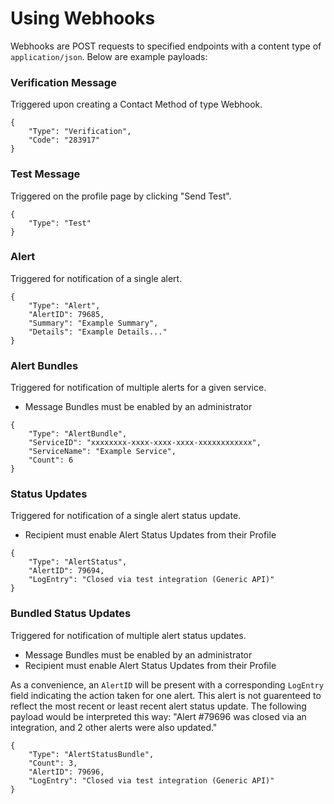# Using Webhooks

Webhooks are POST requests to specified endpoints with a content type of `application/json`. Below are example payloads:

### Verification Message

Triggered upon creating a Contact Method of type Webhook.

```
{
    "Type": "Verification",
    "Code": "283917"
}
```

### Test Message

Triggered on the profile page by clicking "Send Test".

```
{
    "Type": "Test"
}
```

### Alert

Triggered for notification of a single alert.

```
{
    "Type": "Alert",
    "AlertID": 79685,
    "Summary": "Example Summary",
    "Details": "Example Details..."
}
```

### Alert Bundles

Triggered for notification of multiple alerts for a given service.

- Message Bundles must be enabled by an administrator

```
{
    "Type": "AlertBundle",
    "ServiceID": "xxxxxxxx-xxxx-xxxx-xxxx-xxxxxxxxxxxx",
    "ServiceName": "Example Service",
    "Count": 6
}
```

### Status Updates

Triggered for notification of a single alert status update.

- Recipient must enable Alert Status Updates from their Profile

```
{
    "Type": "AlertStatus",
    "AlertID": 79694,
    "LogEntry": "Closed via test integration (Generic API)"
}
```

### Bundled Status Updates

Triggered for notification of multiple alert status updates.

- Message Bundles must be enabled by an administrator
- Recipient must enable Alert Status Updates from their Profile

As a convenience, an `AlertID` will be present with a corresponding `LogEntry` field indicating the action taken for one alert. This alert is not guarenteed to reflect the most recent or least recent alert status update. The following payload would be interpreted this way: "Alert #79696 was closed via an integration, and 2 other alerts were also updated."

```
{
    "Type": "AlertStatusBundle",
    "Count": 3,
    "AlertID": 79696,
    "LogEntry": "Closed via test integration (Generic API)"
}
```
